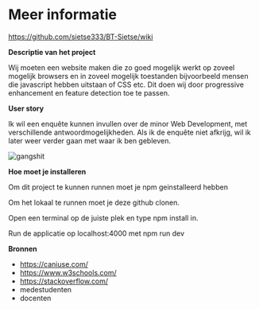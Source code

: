 # Meer informatie
https://github.com/sietse333/BT-Sietse/wiki

**Descriptie van het project**

Wij moeten een website maken die zo goed mogelijk werkt op zoveel mogelijk browsers en in zoveel mogelijk toestanden bijvoorbeeld mensen die javascript hebben uitstaan of CSS etc. Dit doen wij door progressive enhancement en feature detection toe te passen. 

**User story**

Ik wil een enquête kunnen invullen over de minor Web Development, met verschillende antwoordmogelijkheden. Als ik de enquête niet afkrijg, wil ik later weer verder gaan met waar ik ben gebleven.

![gangshit](https://user-images.githubusercontent.com/43068118/162185241-2ce48dc8-2852-4120-9b83-d0abe40b2832.png)


**Hoe moet je installeren**

Om dit project te kunnen runnen moet je npm geinstalleerd hebben

Om het lokaal te runnen moet je deze github clonen.

Open een terminal op de juiste plek en type npm install in.

Run de applicatie op localhost:4000 met npm run dev

**Bronnen**
- https://caniuse.com/
- https://www.w3schools.com/
- https://stackoverflow.com/
- medestudenten
- docenten
